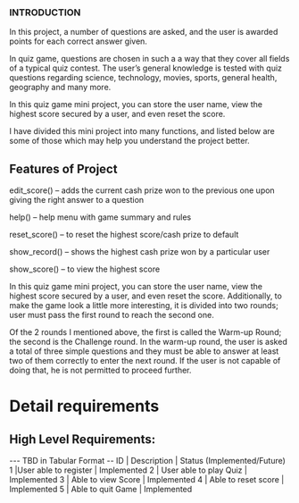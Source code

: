 ###  INTRODUCTION

 In this project, a number of questions are asked, and the user is awarded points for each correct answer given.

 In quiz game, questions are chosen in such a a way that they cover all fields of a typical quiz contest. The user’s general knowledge is tested with quiz questions regarding science, technology, movies, sports, general health, geography and many more.

 In this quiz game mini project, you can store the user name, view the highest score secured by a user, and even reset the score. 

I have divided this mini project into many functions, and listed below are some of those which may help you understand the project better.


## Features of Project


edit_score() – adds the current cash prize won to the previous one upon giving the right answer to a question

help() – help menu with game summary and rules

reset_score() – to reset the highest score/cash prize to default

show_record() – shows the highest cash prize won by a particular user

show_score() – to view the highest score

In this quiz game mini project, you can store the user name, view the highest score secured by a user, and even reset the score. Additionally, to make the game look a little more interesting, it is divided into two rounds; user must pass the first round to reach the second one.

Of the 2 rounds I mentioned above, the first is called the Warm-up Round; the second is the Challenge round. In the warm-up round, the user is asked a total of three simple questions and they must be able to answer at least two of them correctly to enter the next round. If the user is not capable of doing that, he is not permitted to proceed further.


# Detail requirements
## High Level Requirements:
--- TBD in Tabular Format 
-- ID | Description | Status (Implemented/Future)
   1  |User able to register | Implemented
   2  | User able to play Quiz | Implemented
   3  | Able to view Score     | Implemented
   4  | Able to reset score    | Implemented
   5  | Able to quit Game      | Implemented